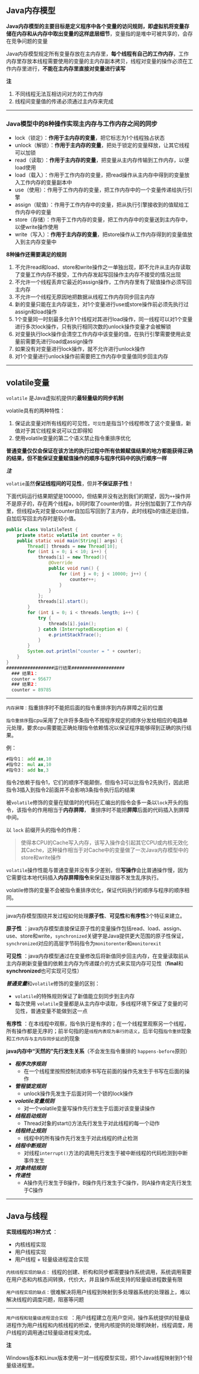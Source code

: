 ## Java内存模型

**Java内存模型的主要目标是定义程序中各个变量的访问规则，即虚拟机将变量存储在内存和从内存中取出变量的这样底层细节**，变量指的是堆中可被共享的，会存在竞争问题的变量

Java内存模型规定所有变量存放在主内存里，**每个线程有自己的工作内存**，工作内存里存放本线程需要使用的变量的主内存副本拷贝，线程对变量的操作必须在工作内存里进行，**不能在主内存里直接对变量进行读写**

**注**

1. 不同线程无法互相访问对方的工作内存
2. 线程间变量值的传递必须通过主内存来完成

----

### Java模型中的8种操作实现主内存与工作内存之间的同步

- lock（锁定）：**作用于主内存的变量**，把它标志为1个线程独占状态
- unlock（解锁）：**作用于主内存的变量**，把处于锁定的变量释放，让其它线程可以加锁
- read（读取）：**作用于主内存的变量**，把变量从主内存传输到工作内存，以便load使用
- load（载入）：作用于工作内存的变量，把read操作从主内存中得到的变量放入工作内存的变量副本中
- use（使用）：作用于工作内存的变量，把工作内存中的一个变量传递给执行引擎
- assign（赋值）：作用于工作内存中的变量，把从执行引擎接收到的值赋给工作内存中的变量
- store（存储）：作用于工作内存的变量，把工作内存中的变量送到主内存中，以便write操作使用
- write（写入）：**作用于主内存的变量**，把store操作从工作内存得到的变量值放入到主内存变量中



**8种操作还需要满足的规则**

1. 不允许read和load、store和write操作之一单独出现，即不允许从主内存读取了变量工作内存不接受，工作内存发起写回操作主内存不接受的情况出现
2. 不允许一个线程丢弃它最近的assign操作，工作内存里有了赋值操作必须写回主内存
3. 不允许一个线程无原因地把数据从线程工作内存同步回主内存
4. 新的变量只能在主内存诞生，对1个变量进行use或store操作前必须先执行过assign和load操作
5. 1个变量同一时刻最多允许1个线程对其进行load操作，同一线程可以对1个变量进行多次lock操作，只有执行相同次数的unlock操作变量才会被解锁
6. 对变量执行lock操作会清空工作内存中该变量的值，在执行引擎需要使用此变量前需要先进行load或assign操作
7. 如果没有对变量进行lock操作，就不允许进行unlock操作
8. 对1个变量进行unlock操作前需要把工作内存中变量值同步回主内存


------

## volatile变量

`volatile` 是Java虚拟机提供的**最轻量级的同步机制**

volatile具有的两种特性：

1. 保证此变量对所有线程的可见性，`可见性`是指当1个线程修改了这个变量值，新值对于其它线程来说可以立即得知
2. 使用volatile变量的第二个语义禁止指令重排序优化

**普通变量仅仅会保证在该方法的执行过程中所有依赖赋值结果的地方都能获得正确的结果，但不能保证变量赋值操作的顺序与程序代码中的执行顺序一样**



***注***

`volatie`虽然**保证线程间的可见性**，但并**不保证原子性**！

下面代码运行结果期望是100000，但结果并没有达到我们的期望，因为`++`操作并不是原子的，存在两个线程a，b同时取了counter的值，并分别加载到了工作内存里，但线程a先对变量counter自加后写回到了主内存，此时线程b的值还是旧值，自加后写回主内存时是较小值。

```java
public class VolatileTest {
    private static volatile int counter = 0;
    public static void main(String[] args) {
        Thread[] threads = new Thread[10];
        for (int i = 0; i < 10; i++) {
            threads[i] = new Thread(){
                @Override
                public void run() {
                    for (int j = 0; j < 10000; j++) {
                        counter++;
                    }
                }
            };
            threads[i].start();
        }
        for (int i = 0; i < threads.length; i++) {
            try {
                threads[i].join();
            } catch (InterruptedException e) {
                e.printStackTrace();
            }
        }
        System.out.println("counter = " + counter);
    }
}
##################运行结果####################
  ### 结果1：
  counter = 95677
  ### 结果2：
  counter = 89785
```



---

``内存屏障：``指重排序时不能把后面的指令重排序到内存屏障之前的位置

``指令重排序``指cpu采用了允许将多条指令不按程序规定的顺序分发给相应的电路单元处理，要求cpu需要能正确处理指令依赖情况以保证程序能够得到正确的执行结果。

例：

```asm
#指令1： add ax,10
#指令2： mul ax,10
#指令3： add bx,3
```

指令2依赖于指令1，它们的顺序不能颠倒，但指令3可以比指令2先执行，因此把指令3插入到指令2前面并不会影响3条指令执行后的结果



被`volatile`修饰的变量在赋值时的代码在汇编出的指令会多一条以`lock`开头的指令，该指令的作用相当于**内存屏障**， 重排序时不能把**屏障**后面的代码插入到屏障中间。

以 `lock` 前缀开头的指令的作用：

> 使得本CPU的Cache写入内存，该写入操作会引起其它CPU或内核无效化其Cache，这种操作相当于对Cache中的变量做了一次Java内存模型中的store和write操作

``volatile``操作性能与普通变量并没有多少差别，但**写操作**会比普通操作慢，因为它需要往本地代码插入**内存屏障指令**来保证处理器不发生乱序执行。

volatile修饰的变量不会被指令重排序优化，保证代码执行的顺序与程序的顺序相同。

-----

java内存模型围绕并发过程如何处理**原子性**、**可见性**和**有序性**3个特征来建立。

**原子性** ：java内存模型直接保证原子性的变量操作包括read、load、assign、use、store和write，`synchronized`关键字是Java提供更大范围的原子性保证，`synchronized`对应的高层字节码指令为`monitorenter`和`monitorexit`

**可见性** ：java内存模型通过在变量修改后将新值同步回主内存，在变量读取前从主内存刷新变量值的依赖主内存为传递媒介的方式来实现内存可见性（**final**和**synchronized**也可实现可见性）

***普通变量***和`volatile`修饰的变量的区别：

+ `volatile`的特殊规则保证了新值能立刻同步到主内存
+ 每次使用 `volatile`变量都是从主内存中读取，多线程环境下保证了变量的可见性，普通变量不能做到这一点

**有序性** ：在本线程中观察，指令执行是有序的；在一个线程里观察另一个线程，所有操作都是无序的；前半句指的是`线程内表现为串行的语义`，后半句指`指令重排`现象和`工作内存与主内存同步延迟`的现象



**java内存中“天然的”先行发生关系**（不会发生指令重排的 `happens-before`原则）

+ ***程序次序规则***
  + 在一个线程里按照控制流顺序书写在前面的操作先发生于书写在后面的操作
+ ***管程锁定规则***
  + unlock操作先发生于后面对同一个锁的lock操作
+ ***volatile变量规则***
  + 对一个volatile变量写操作先行发生于后面对该变量读操作
+ ***线程启动规则***
  + Thread对象的start()方法先行发生于对此线程的每一个动作
+ ***线程终止规则***
  + 线程中的所有操作先行发生于对此线程的终止检测
+ ***线程中断规则***
  + 对线程`interrupt()`方法的调用先行发生于被中断线程的代码检测到中断事件发生
+ ***对象终结规则***
+ ***传递性***
  + A操作先行发生于B操作，B操作先行发生于C操作，则A操作肯定先行发生于C操作

-----

## Java与线程

**实现线程的3种方式** ：

- 内核线程实现
- 用户线程实现
- 用户线程 + 轻量级进程混合实现

`内核线程实现的缺点：` 线程的创建、析构和同步都需要操作系统调用，系统调用需要在用户态和内核态间转换，代价大，并且操作系统支持的轻量级进程数量有限



`用户线程实现的缺点：`很难解决将用户线程到映射到多处理器系统的处理器上，难以解决线程的调度问题，阻塞等问题

----

`用户线程和轻量级进程混合实现 `：用户线程建立在用户空间，操作系统提供的轻量级进程作为用户线程和内核线程的桥梁，使用内核提供的处理机映射，线程调度，用户线程的调用通过轻量级进程来完成。

**注**

Windows版本和Linux版本使用一对一线程模型实现，把1个Java线程映射到1个轻量级进程里。





